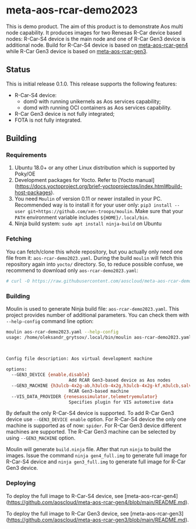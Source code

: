 # meta-aos-rcar-demo2023

This is demo product. The aim of this product is to demonstrate Aos multi node capability. It produces images for two
Renesas R-Car device based nodes: R-Car-S4 device is the main node and one of R-Car Gen3 device is additional node.
Build for R-Car-S4 device is based on [meta-aos-rcar-gen4](https://github.com/aoscloud/meta-aos-rcar-gen4) while R-Car
Gen3 device is based on [meta-aos-rcar-gen3](https://github.com/aoscloud/meta-aos-rcar-gen3).

## Status

This is initial release 0.1.0. This release supports the following features:

* R-Car-S4 device:
    - dom0 with running unikernels as Aos services capability;
    - domd with running OCI containers as Aos services capability.
* R-Car Gen3 device is not fully integrated;
* FOTA is not fully integrated.

## Building

### Requirements

1. Ubuntu 18.0+ or any other Linux distribution which is supported by Poky/OE
2. Development packages for Yocto. Refer to [Yocto manual]
   (https://docs.yoctoproject.org/brief-yoctoprojectqs/index.html#build-host-packages).
3. You need `Moulin` of version 0.11 or newer installed in your PC. Recommended way is to install it for your user only:
   `pip3 install --user git+https://github.com/xen-troops/moulin`. Make sure that your `PATH` environment variable
    includes `${HOME}/.local/bin`.
4. Ninja build system: `sudo apt install ninja-build` on Ubuntu

### Fetching

You can fetch/clone this whole repository, but you actually only need one file from it: `aos-rcar-demo2023.yaml`.
During the build `moulin` will fetch this repository again into `yocto/` directory. So, to reduce possible confuse,
we recommend to download only `aos-rcar-demo2023.yaml`:

```sh
# curl -O https://raw.githubusercontent.com/aoscloud/meta-aos-rcar-demo2023/main/aos-rcar-demo2023.yaml
```

### Building

Moulin is used to generate Ninja build file: `aos-rcar-demo2023.yaml`. This project provides number of additional
parameters. You can check them with `--help-config` command line option:

```sh
moulin aos-rcar-demo2023.yaml --help-config
usage: /home/oleksandr_grytsov/.local/bin/moulin aos-rcar-demo2023.yaml [--GEN3_DEVICE {enable,disable}]
                                                                        [--GEN3_MACHINE {h3ulcb-4x2g-ab,h3ulcb-4x2g,h3ulcb-4x2g-kf,m3ulcb,salvator-x-m3,salvator-xs-m3-2x4g,salvator-xs-h3,salvator-xs-h3-4x2g,salvator-x-h3-4x2g,salvator-x-h3}]
                                                                        [--VIS_DATA_PROVIDER {renesassimulator,telemetryemulator}]

Config file description: Aos virtual development machine

options:
  --GEN3_DEVICE {enable,disable}
                        Add RCAR Gen3-based device as Aos nodes
  --GEN3_MACHINE {h3ulcb-4x2g-ab,h3ulcb-4x2g,h3ulcb-4x2g-kf,m3ulcb,salvator-x-m3,salvator-xs-m3-2x4g,salvator-xs-h3,salvator-xs-h3-4x2g,salvator-x-h3-4x2g,salvator-x-h3}
                        RCAR Gen3-based machine
  --VIS_DATA_PROVIDER {renesassimulator,telemetryemulator}
                        Specifies plugin for VIS automotive data
```

By default the only R-Car-S4 device is supported. To add R-Car Gen3 device use `--GEN3_DEVICE enable` option.
For R-Car-S4 device the only one machine is supported as of now: `spider`. For R-Car Gen3 device different machines are
supported. The R-Car Gen3 machine can be selected by using `--GEN3_MACHINE` option.

Moulin will generate `build.ninja` file. After that run `ninja` to build the images. Issue the command
`ninja gen4_full.img` to generate full image for R-Car-S4 device and `ninja gen3_full.img` to generate full image for
R-Car Gen3 device.

### Deploying

To deploy the full image to R-Car-S4 device, see [meta-aos-rcar-gen4]
(https://github.com/aoscloud/meta-aos-rcar-gen4/blob/main/README.md).

To deploy the full image to R-Car Gen3 device, see [meta-aos-rcar-gen3]
(https://github.com/aoscloud/meta-aos-rcar-gen3/blob/main/README.md).